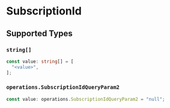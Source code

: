 # SubscriptionId


## Supported Types

### `string[]`

```typescript
const value: string[] = [
  "<value>",
];
```

### `operations.SubscriptionIdQueryParam2`

```typescript
const value: operations.SubscriptionIdQueryParam2 = "null";
```

